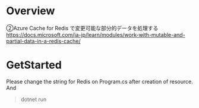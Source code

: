 # Overview
②Azure Cache for Redis で変更可能な部分的データを処理する
https://docs.microsoft.com/ja-jp/learn/modules/work-with-mutable-and-partial-data-in-a-redis-cache/

# GetStarted
Please change the string for Redis on Program.cs after creation of resource.
And
> dotnet run
